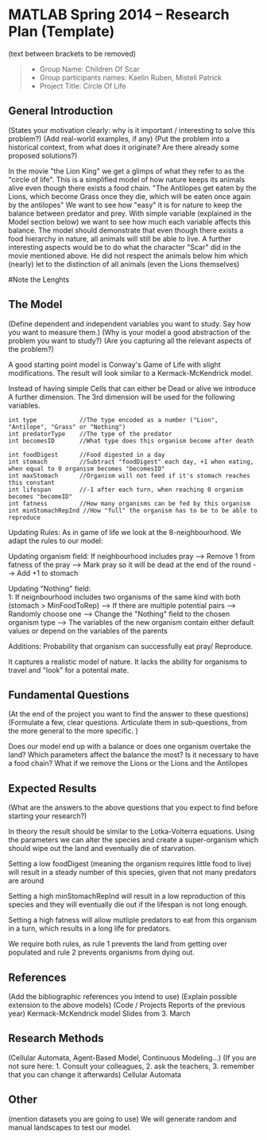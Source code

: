 # MATLAB Spring 2014 – Research Plan (Template)
(text between brackets to be removed)

> * Group Name: Children Of Scar
> * Group participants names: Kaelin Ruben, Misteli Patrick
> * Project Title: Circle Of Life

## General Introduction
(States your motivation clearly: why is it important / interesting to solve this problem?)
(Add real-world examples, if any)
(Put the problem into a historical context, from what does it originate? Are there already some proposed solutions?)

In the movie "the Lion King" we get a glimps of what they refer to as the "circle of life". This is a simplified model of how nature keeps its animals alive even though there exists a food chain. "The Antilopes get eaten by the Lions, which become Grass once they die, which will be eaten once again by the antilopes"
We want to see how "easy" it is for nature to keep the balance between predator and prey. With simple variable (explained in the Model section below) we want to see how much each variable affects this balance. The model should demonstrate that even though there exists a food hierarchy in nature, all animals will still be able to live. 
A further interesting aspects would be to do what the character "Scar" did in the movie mentioned above. He did not respect the animals below him which (nearly) let to the distinction of all animals (even the Lions themselves) 

#Note the Lenghts

## The Model
(Define dependent and independent variables you want to study. Say how you want to measure them.) 
(Why is your model a good abstraction of the problem you want to study?)
(Are you capturing all the relevant aspects of the problem?)

A good starting point model is Conway's Game of Life with slight modifications. The result will look similar to a Kermack-McKendrick model.

Instead of having simple Cells that can either be Dead or alive we introduce A further dimension. The 3rd dimension will be used for the following variables.

    int type            //The type encoded as a number ("Lion", "Antilope", "Grass" or "Nothing")
	int predatorType	//The type of the predator
	int becomesID	    //What type does this organism become after death
    
    int foodDigest		//Food digested in a day
	int stomach		    //Subtract "foodDigest" each day, +1 when eating, when equal to 0 organism becomes "becomesID"
    int maxStomach      //Organism will not feed if it's stomach reaches this constant
	int lifespan	    //-1 after each turn, when reaching 0 organism becomes "becomeID"
	int fatness	        //How many organisms can be fed by this organism
    int minStomachRepInd //How "full" the organism has to be to be able to reproduce

    
Updating Rules:
As in game of life we look at the 8-neighbourhood. We adapt the rules to our model:

Updating organism field:
	If neighbourhood includes pray
        --> Remove 1 from fatness of the pray
        --> Mark pray so it will be dead at the end of the round
        --> Add +1 to stomach
    
Updating "Nothing" field:  
	1: If neignbourhood includes two organisms of the same kind with both (stomach > MinFoodToRep)
		--> If there are multiple potential pairs
			--> Randomly choose one
        --> Change the "Nothing" field to the chosen organism type
		--> The variables of the new organism contain either default values or depend on the variables of the parents 
        
Additions: Probability that organism can successfully eat pray/ Reproduce.

It captures a realistic model of nature. It lacks the ability for organisms to travel and "look" for a potental mate. 

## Fundamental Questions
(At the end of the project you want to find the answer to these questions)
(Formulate a few, clear questions. Articulate them in sub-questions, from the more general to the more specific. )

Does our model end up with a balance or does one organism overtake the land?
Which parameters affect the balance the most?
Is it necessary to have a food chain?
    What if we remove the Lions or the Lions and the Antilopes


## Expected Results
(What are the answers to the above questions that you expect to find before starting your research?)

In theory the result should be similar to the Lotka-Volterra equations. Using the parameters we can alter the species and create a super-organism which should wipe out the land and eventually die of starvation. 

Setting a low foodDigest (meaning the organism requires little food to live) will result in a steady number of this species, given that not many predators are around
    
Setting a high minStomachRepInd will result in a low reproduction of this species and they will eventually die out if the lifespan is not long enough.

Setting a high fatness will allow mutliple predators to eat from this organism in a turn, which results in a long life for predators. 

We require both rules, as rule 1 prevents the land from getting over populated and rule 2 prevents organisms from dying out.
    


## References 

(Add the bibliographic references you intend to use)
(Explain possible extension to the above models)
(Code / Projects Reports of the previous year)
Kermack-McKendrick model
Slides from 3. March

## Research Methods

(Cellular Automata, Agent-Based Model, Continuous Modeling...) (If you are not sure here: 1. Consult your colleagues, 2. ask the teachers, 3. remember that you can change it afterwards)
Cellular Automata

## Other

(mention datasets you are going to use)
We will generate random and manual landscapes to test our model.
